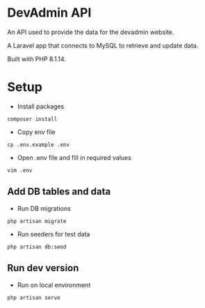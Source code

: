 # DevAdmin API

An API used to provide the data for the devadmin website.

A Laravel app that connects to MySQL to retrieve and update data.

Built with PHP 8.1.14.

# Setup

- Install packages
```
composer install
```
-  Copy env file
```
cp .env.example .env
```
-  Open .env file and fill in required values
```
vim .env
```

## Add DB tables and data

-  Run DB migrations
```
php artisan migrate
```
-  Run seeders for test data
```
php artisan db:seed
```
## Run dev version

-  Run on local environment
```
php artisan serve
```
